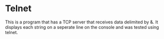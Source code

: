 # Telnet
This is a program that has a TCP server that receives data delimited by &. It displays each string on a seperate line on the console and was tested using telnet.
